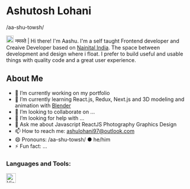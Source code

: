 
# Ashutosh Lohani 
/aa-shu-towsh/

<img src="https://media.giphy.com/media/hvRJCLFzcasrR4ia7z/giphy.gif" width="20px"> नमस्ते | Hi there! I'm Aashu. I'm a self taught Frontend developer and Creaive Developer based on [Nainital India](https://www.google.com/search?q=nainital&rlz=1C1CHBF_enIN975IN975&sxsrf=ALiCzsbz8c5cWOMmYzFLo4_iNcjx2IpCZQ:1654017523495&tbm=isch&source=iu&ictx=1&vet=1&fir=AJm9zv27oPLhHM%252CyBt-a5DLM5QULM%252C%252Fm%252F018ck9&usg=AI4_-kTEcy9d6z80NOe98N1GtbYK81y_fA&sa=X&ved=2ahUKEwjgrcK3n4r4AhX27zgGHYwqB-UQ_B16BAhzEAE#imgrc=AJm9zv27oPLhHM). The space between development and design where i float. I prefer to build useful and usable things with quality code and a great user experience.

## About Me
- 🔭 I’m currently working on my portfolio 
- 🌱 I’m currently learning React.js, Redux, Next.js and 3D modeling and animation with [Blender](https://www.blender.org/)
- 👯 I’m looking to collaborate on ...
- 🤔 I’m looking for help with ...
- 💬 Ask me about Javascript ReactJS Photography Graphics Design
- 📫 How to reach me: ashulohani97@outlook.com 
- 😄 Pronouns: /aa-shu-towsh/ ● he/him
- ⚡ Fun fact: ...



### Languages and Tools:

<img align="left" alt="Visual Studio Code" width="26px" src="https://cdn.jsdelivr.net/gh/devicons/devicon/icons/vscode/vscode-original.svg" style="padding-right:10px;" />

